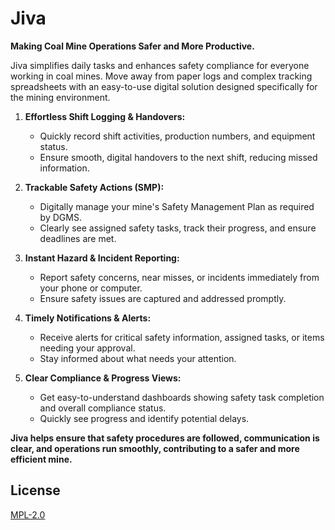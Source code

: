 # Jiva

**Making Coal Mine Operations Safer and More Productive.**

Jiva simplifies daily tasks and enhances safety compliance for everyone working in coal mines. Move away from paper logs and complex tracking spreadsheets with an easy-to-use digital solution designed specifically for the mining environment.

1. **Effortless Shift Logging & Handovers:**

    - Quickly record shift activities, production numbers, and equipment status.
    - Ensure smooth, digital handovers to the next shift, reducing missed information.

2. **Trackable Safety Actions (SMP):**

    - Digitally manage your mine's Safety Management Plan as required by DGMS.
    - Clearly see assigned safety tasks, track their progress, and ensure deadlines are met.

3. **Instant Hazard & Incident Reporting:**
    - Report safety concerns, near misses, or incidents immediately from your phone or computer.
    - Ensure safety issues are captured and addressed promptly.

4. **Timely Notifications & Alerts:**
    - Receive alerts for critical safety information, assigned tasks, or items needing your approval.
    - Stay informed about what needs your attention.

5. **Clear Compliance & Progress Views:**
    - Get easy-to-understand dashboards showing safety task completion and overall compliance status.
    - Quickly see progress and identify potential delays.

**Jiva helps ensure that safety procedures are followed, communication is clear, and operations run smoothly, contributing to a safer and more efficient mine.**

## License

[MPL-2.0](./LICENSE)
